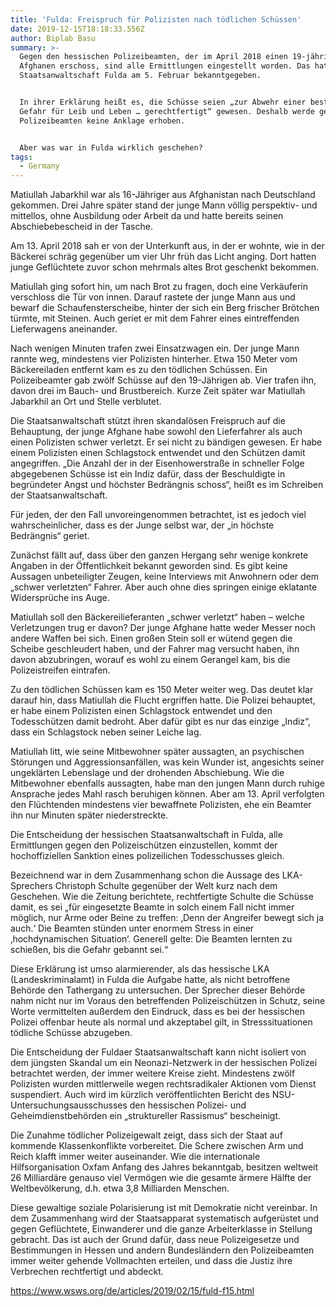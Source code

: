 ```yaml
---
title: 'Fulda: Freispruch für Polizisten nach tödlichen Schüssen'
date: 2019-12-15T18:18:33.556Z
author: Biplab Basu
summary: >-
  Gegen den hessischen Polizeibeamten, der im April 2018 einen 19-jährigen
  Afghanen erschoss, sind alle Ermittlungen eingestellt worden. Das hat die
  Staatsanwaltschaft Fulda am 5. Februar bekanntgegeben.


  In ihrer Erklärung heißt es, die Schüsse seien „zur Abwehr einer bestehenden
  Gefahr für Leib und Leben … gerechtfertigt“ gewesen. Deshalb werde gegen den
  Polizeibeamten keine Anklage erhoben.


  Aber was war in Fulda wirklich geschehen?
tags:
  - Germany
---
```

Matiullah Jabarkhil war als 16-Jähriger aus Afghanistan nach Deutschland gekommen. Drei Jahre später stand der junge Mann völlig perspektiv- und mittellos, ohne Ausbildung oder Arbeit da und hatte bereits seinen Abschiebebescheid in der Tasche.



Am 13. April 2018 sah er von der Unterkunft aus, in der er wohnte, wie in der Bäckerei schräg gegenüber um vier Uhr früh das Licht anging. Dort hatten junge Geflüchtete zuvor schon mehrmals altes Brot geschenkt bekommen.



Matiullah ging sofort hin, um nach Brot zu fragen, doch eine Verkäuferin verschloss die Tür von innen. Darauf rastete der junge Mann aus und bewarf die Schaufensterscheibe, hinter der sich ein Berg frischer Brötchen türmte, mit Steinen. Auch geriet er mit dem Fahrer eines eintreffenden Lieferwagens aneinander.



Nach wenigen Minuten trafen zwei Einsatzwagen ein. Der junge Mann rannte weg, mindestens vier Polizisten hinterher. Etwa 150 Meter vom Bäckereiladen entfernt kam es zu den tödlichen Schüssen. Ein Polizeibeamter gab zwölf Schüsse auf den 19-Jährigen ab. Vier trafen ihn, davon drei im Bauch- und Brustbereich. Kurze Zeit später war Matiullah Jabarkhil an Ort und Stelle verblutet.



Die Staatsanwaltschaft stützt ihren skandalösen Freispruch auf die Behauptung, der junge Afghane habe sowohl den Lieferfahrer als auch einen Polizisten schwer verletzt. Er sei nicht zu bändigen gewesen. Er habe einem Polizisten einen Schlagstock entwendet und den Schützen damit angegriffen. „Die Anzahl der in der Eisenhowerstraße in schneller Folge abgegebenen Schüsse ist ein Indiz dafür, dass der Beschuldigte in begründeter Angst und höchster Bedrängnis schoss“, heißt es im Schreiben der Staatsanwaltschaft.



Für jeden, der den Fall unvoreingenommen betrachtet, ist es jedoch viel wahrscheinlicher, dass es der Junge selbst war, der „in höchste Bedrängnis“ geriet.



Zunächst fällt auf, dass über den ganzen Hergang sehr wenige konkrete Angaben in der Öffentlichkeit bekannt geworden sind. Es gibt keine Aussagen unbeteiligter Zeugen, keine Interviews mit Anwohnern oder dem „schwer verletzten“ Fahrer. Aber auch ohne dies springen einige eklatante Widersprüche ins Auge.



Matiullah soll den Bäckereilieferanten „schwer verletzt“ haben – welche Verletzungen trug er davon? Der junge Afghane hatte weder Messer noch andere Waffen bei sich. Einen großen Stein soll er wütend gegen die Scheibe geschleudert haben, und der Fahrer mag versucht haben, ihn davon abzubringen, worauf es wohl zu einem Gerangel kam, bis die Polizeistreifen eintrafen.



Zu den tödlichen Schüssen kam es 150 Meter weiter weg. Das deutet klar darauf hin, dass Matiullah die Flucht ergriffen hatte. Die Polizei behauptet, er habe einem Polizisten einen Schlagstock entwendet und den Todesschützen damit bedroht. Aber dafür gibt es nur das einzige „Indiz“, dass ein Schlagstock neben seiner Leiche lag.



Matiullah litt, wie seine Mitbewohner später aussagten, an psychischen Störungen und Aggressionsanfällen, was kein Wunder ist, angesichts seiner ungeklärten Lebenslage und der drohenden Abschiebung. Wie die Mitbewohner ebenfalls aussagten, habe man den jungen Mann durch ruhige Ansprache jedes Mahl rasch beruhigen können. Aber am 13. April verfolgten den Flüchtenden mindestens vier bewaffnete Polizisten, ehe ein Beamter ihn nur Minuten später niederstreckte.



Die Entscheidung der hessischen Staatsanwaltschaft in Fulda, alle Ermittlungen gegen den Polizeischützen einzustellen, kommt der hochoffiziellen Sanktion eines polizeilichen Todesschusses gleich.



Bezeichnend war in dem Zusammenhang schon die Aussage des LKA-Sprechers Christoph Schulte gegenüber der Welt kurz nach dem Geschehen. Wie die Zeitung berichtete, rechtfertigte Schulte die Schüsse damit, es sei „für eingesetzte Beamte in solch einem Fall nicht immer möglich, nur Arme oder Beine zu treffen: ‚Denn der Angreifer bewegt sich ja auch.‘ Die Beamten stünden unter enormem Stress in einer ‚hochdynamischen Situation‘. Generell gelte: Die Beamten lernten zu schießen, bis die Gefahr gebannt sei.“



Diese Erklärung ist umso alarmierender, als das hessische LKA (Landeskriminalamt) in Fulda die Aufgabe hatte, als nicht betroffene Behörde den Tathergang zu untersuchen. Der Sprecher dieser Behörde nahm nicht nur im Voraus den betreffenden Polizeischützen in Schutz, seine Worte vermittelten außerdem den Eindruck, dass es bei der hessischen Polizei offenbar heute als normal und akzeptabel gilt, in Stresssituationen tödliche Schüsse abzugeben.



Die Entscheidung der Fuldaer Staatsanwaltschaft kann nicht isoliert von dem jüngsten Skandal um ein Neonazi-Netzwerk in der hessischen Polizei betrachtet werden, der immer weitere Kreise zieht. Mindestens zwölf Polizisten wurden mittlerweile wegen rechtsradikaler Aktionen vom Dienst suspendiert. Auch wird im kürzlich veröffentlichten Bericht des NSU-Untersuchungsausschusses den hessischen Polizei- und Geheimdienstbehörden ein „struktureller Rassismus“ bescheinigt.



Die Zunahme tödlicher Polizeigewalt zeigt, dass sich der Staat auf kommende Klassenkonflikte vorbereitet. Die Schere zwischen Arm und Reich klafft immer weiter auseinander. Wie die internationale Hilfsorganisation Oxfam Anfang des Jahres bekanntgab, besitzen weltweit 26 Milliardäre genauso viel Vermögen wie die gesamte ärmere Hälfte der Weltbevölkerung, d.h. etwa 3,8 Milliarden Menschen.



Diese gewaltige soziale Polarisierung ist mit Demokratie nicht vereinbar. In dem Zusammenhang wird der Staatsapparat systematisch aufgerüstet und gegen Geflüchtete, Einwanderer und die ganze Arbeiterklasse in Stellung gebracht. Das ist auch der Grund dafür, dass neue Polizeigesetze und Bestimmungen in Hessen und andern Bundesländern den Polizeibeamten immer weiter gehende Vollmachten erteilen, und dass die Justiz ihre Verbrechen rechtfertigt und abdeckt.

<https://www.wsws.org/de/articles/2019/02/15/fuld-f15.html>
